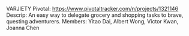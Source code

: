 VARJIETY
Pivotal: https://www.pivotaltracker.com/n/projects/1321146
Descrip: An easy way to delegate grocery and shopping tasks to brave, questing adventurers.
Members: Yitao Dai, Albert Wong, Victor Kwan, Joanna Chen